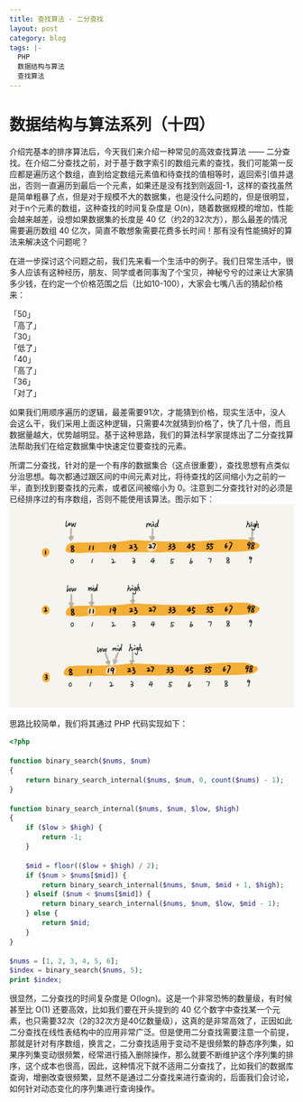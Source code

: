 ```yaml
---
title: 查找算法 - 二分查找
layout: post
category: blog
tags: |-
  PHP
  数据结构与算法
  查找算法
---
```


# 数据结构与算法系列（十四）

介绍完基本的排序算法后，今天我们来介绍一种常见的高效查找算法 —— 二分查找。在介绍二分查找之前，对于基于数字索引的数组元素的查找，我们可能第一反应都是遍历这个数组，直到给定数组元素值和待查找的值相等时，返回索引值并退出，否则一直遍历到最后一个元素，如果还是没有找到则返回-1，这样的查找虽然是简单粗暴了点，但是对于规模不大的数据集，也是没什么问题的，但是很明显，对于n个元素的数组，这种查找的时间复杂度是 O(n)，随着数据规模的增加，性能会越来越差，设想如果数据集的长度是 40 亿（约2的32次方），那么最差的情况需要遍历数组 40 亿次，简直不敢想象需要花费多长时间！那有没有性能搞好的算法来解决这个问题呢？

在进一步探讨这个问题之前，我们先来看一个生活中的例子。我们日常生活中，很多人应该有这种经历，朋友、同学或者同事淘了个宝贝，神秘兮兮的过来让大家猜多少钱，在约定一个价格范围之后（比如10-100），大家会七嘴八舌的猜起价格来：

「50」  
「高了」  
「30」  
「低了」  
「40」  
「高了」  
「36」  
「对了」  

如果我们用顺序遍历的逻辑，最差需要91次，才能猜到价格，现实生活中，没人会这么干，我们采用上面这种逻辑，只需要4次就猜到价格了，快了几十倍，而且数据量越大，优势越明显。基于这种思路，我们的算法科学家提炼出了二分查找算法帮助我们在给定数据集中快速定位要查找的元素。

所谓二分查找，针对的是一个有序的数据集合（这点很重要），查找思想有点类似分治思想。每次都通过跟区间的中间元素对比，将待查找的区间缩小为之前的一半，直到找到要查找的元素，或者区间被缩小为 0。注意到二分查找针对的必须是已经排序过的有序数组，否则不能使用该算法。图示如下：
![](/assets/post/Fn-Z80LROtQOqkY5Dwi7oeTuLuu-.jpeg)

思路比较简单，我们将其通过 PHP 代码实现如下：
```php
<?php
    
function binary_search($nums, $num)
{
    return binary_search_internal($nums, $num, 0, count($nums) - 1);
}

function binary_search_internal($nums, $num, $low, $high)
{
    if ($low > $high) {
        return -1;
    }

    $mid = floor(($low + $high) / 2);
    if ($num > $nums[$mid]) {
        return binary_search_internal($nums, $num, $mid + 1, $high);
    } elseif ($num < $nums[$mid]) {
        return binary_search_internal($nums, $num, $low, $mid - 1);
    } else {
        return $mid;
    }
}

$nums = [1, 2, 3, 4, 5, 6];
$index = binary_search($nums, 5);
print $index;

```

很显然，二分查找的时间复杂度是 O(logn)。这是一个非常恐怖的数量级，有时候甚至比 O(1) 还要高效，比如我们要在开头提到的 40 亿个数字中查找某一个元素，也只需要32次（2的32次方是40亿数量级），这真的是非常高效了，正因如此二分查找在线性表结构中的应用非常广泛。但是使用二分查找需要注意一个前提，那就是针对有序数组，换言之，二分查找适用于变动不是很频繁的静态序列集，如果序列集变动很频繁，经常进行插入删除操作，那么就要不断维护这个序列集的排序，这个成本也很高，因此，这种情况下就不适用二分查找了，比如我们的数据库查询，增删改查很频繁，显然不是通过二分查找来进行查询的，后面我们会讨论，如何针对动态变化的序列集进行查询操作。
